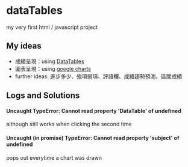 # dataTables
my very first html / javascript project

## My ideas
- 成績呈現：using [DataTables](https://datatables.net/)
- 圖表呈現：using [google charts](https://developers.google.com/chart/interactive/docs/gallery/linechart)
- further ideas: 進步多少、強項弱項、評語欄、成績趨勢預測、區間成績

## Logs and Solutions
#### Uncaught TypeError: Cannot read property 'DataTable' of undefined
although still works when clicking the second time

#### Uncaught (in promise) TypeError: Cannot read property 'subject' of undefined
pops out everytime a chart was drawn
